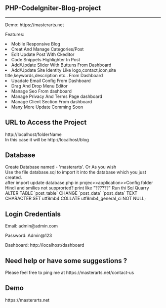 <h2>PHP-CodeIgniter-Blog-project</h2><hr>
<p>Demo: https://masterarts.net</p>
<p>Features:</p>
<li>Mobile Responsive Blog</li>
<li>Creat And Manage Categories/Post</li>
<li>Edit Update Post With Ckeditor</li>
<li>Code Snippets Highlighter In Post</li>
<li>Add/Update Slider With Buttuns From Dashboard</li>
<li>Add/Update Site Identity Like logo,contact,icon,site title,keywords,description etc.. From Dashboard</li>
<li>Upadate Email Config From Dashboard</li>
<li>Drag And Drop Menu Editor</li>
<li>Manage Seo From dashboard</li>
<li>Manage Privacy And Terms Page dashboard</li>
<li>Manage Client Section From dashboard</li>
<li>Many More Update Comming Soon</li>
<h2>URL to Access the Project</h2>
<p>http://localhost/folderName <br>
In this case it will be http://localhost/blog</p>
<h2>Database</h2>
<p>Create Database named - 'masterarts'. Or As you wish <br>
    Use the file database.sql to import it into the database which you just created. <br>
    after import update database.php in projec>>application>>Config folder <br>
    Hindi and smilies not supprorted? print like "??????" Run thi Sql Quarry <br>
    ALTER TABLE `post_table` CHANGE `post_data` `post_data` TEXT CHARACTER SET utf8mb4 COLLATE utf8mb4_general_ci NOT NULL;
</p>
<h2>Login Credentials</h2>
<p> Email: admin@admin.com</p>
<p> Password: Admin@123</p>
<p> Dashboard: http://localhost/dashboard</p>
<h2>Need help or have some suggestions ?</h2>
<p>Please feel free to ping me at https://masterarts.net/contact-us</p>
<h2>Demo</h2>
<p>https://masterarts.net</p>

